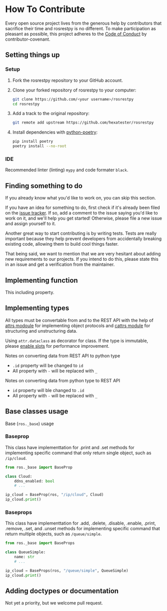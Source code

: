 # How To Contribute

Every open source project lives from the generous help by contributors that sacrifice their time and rosrestpy is no different. To make participation as pleasant as possible, this project adheres to the [Code of Conduct](https://www.contributor-covenant.org/version/2/0/code_of_conduct.html) by contributor-covenant.

## Setting things up

### Setup

1. Fork the rosrestpy repository to your GitHub account.

2. Clone your forked repository of rosrestpy to your computer:

    ```bash
    git clone https://github.com/<your username>/rosrestpy
    cd rosrestpy
    ```

3. Add a track to the original repository:

    ```bash
    git remote add upstream https://github.com/hexatester/rosrestpy
    ```

4. Install dependencies with [python-poetry](https://python-poetry.org/):

    ```bash
    pip install poetry
    poetry install --no-root
    ```

### IDE

Recommended linter (linting) `mypy` and code formater `black`.

## Finding something to do

If you already know what you'd like to work on, you can skip this section.

If you have an idea for something to do, first check if it's already been filed on the [issue tracker](https://github.com/hexatester/rosrestpy/issues). If so, add a comment to the issue saying you'd like to work on it, and we'll help you get started! Otherwise, please file a new issue and assign yourself to it.

Another great way to start contributing is by writing tests. Tests are really important because they help prevent developers from accidentally breaking existing code, allowing them to build cool things faster.

That being said, we want to mention that we are very hesitant about adding new requirements to our projects. If you intend to do this, please state this in an issue and get a verification from the maintainer.

## Implementing function

This including property.

## Implementing types

All types must be convertable from and to the REST API with the help of [attrs modoule](https://pypi.org/project/attrs/ "Classes Without Boilerplate") for implementing object protocols and [cattrs module](https://pypi.org/project/cattrs/ "Composable complex class support for attrs and dataclasses.") for structuring and unstructuring data.

Using `attr.dataclass` as decorator for class. If the type is immutable, please [enable slots](https://github.com/hexatester/rosrestpy/blob/main/ros/system/health.py#L3 "example enabling slots") for performance improvement.

Notes on converting data from REST API to python type

- `.id` property will be changed to `id`
- All property with `-` will be replaced with `_`

Notes on converting data from python type to REST API

- `id` property will ble changed to `.id`
- All property with `-` will be replaced with `_`

## Base classes usage

Base (`ros._base`) usage

### Baseprop

This class have implementtation for .print and .set methods for implementing specific command that only return single object, such as `/ip/cloud`.

```python
from ros._base import BaseProp

class Cloud:
    ddns_enabled: bool
    # ...

ip_cloud = BaseProp(ros, "/ip/cloud", Cloud)
ip_cloud.print()
```

### Baseprops

This class have implementtation for .add, .delete, .disable, .enable, .print, .remove, .set, and .unset methods for implementing specific command that return multiple objects, such as `/queue/simple`.

```python
from ros._base import BaseProps

class QueueSimple:
    name: str
    # ...

ip_cloud = BaseProps(ros, "/queue/simple", QueueSimple)
ip_cloud.print()
```

## Adding doctypes or documentation

Not yet a priority, but we welcome pull request.
